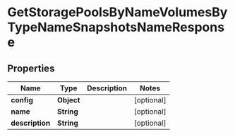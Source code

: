

# GetStoragePoolsByNameVolumesByTypeNameSnapshotsNameResponse


## Properties

| Name | Type | Description | Notes |
|------------ | ------------- | ------------- | -------------|
|**config** | **Object** |  |  [optional] |
|**name** | **String** |  |  [optional] |
|**description** | **String** |  |  [optional] |



